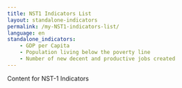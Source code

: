 ```yaml
---
title: NST1 Indicators List
layout: standalone-indicators
permalink: /my-NST1-indicators-list/
language: en
standalone_indicators:
    - GDP per Capita
    - Population living below the poverty line
    - Number of new decent and productive jobs created
---
```

Content for NST-1 Indicators
